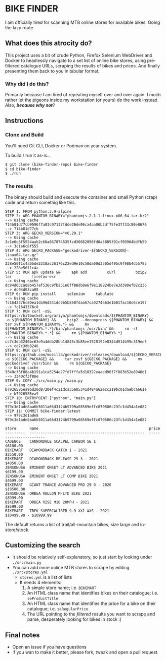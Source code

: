 # BIKE FINDER

I am officially tired for scanning MTB online stores for available bikes. Going the lazy route.

## What does this atrocity do?

This project uses a bit of crude Python, Firefox Selenium WebDriver and Docker to headlessly navigate to a set list of online bike stores, using pre-filtered catalogue URLs, scraping the results of bikes and prices. And finally presenting them back to you in tabular format.

### Why did I do this?

Primarily because I am tired of repeating myself over and over again. I much rather let the pigeons inside my workstation (or yours) do the work instead. Also, ***because why not***?

## Instructions

### Clone and Build

You'll need Git CLI, Docker or Podman on your system.

To build / run it as-is...

```bash
$ git clone {bike-finder-repo} bike-finder
$ cd bike-finder
$ ./run

```

### The results

The binary should build and execute the container and small Python (crap) code and return somethig like this.

```
STEP 1: FROM python:3.9-alpine
STEP 2: ARG PHANTOM_BINARY="phantomjs-2.1.1-linux-x86_64.tar.bz2"
--> Using cache 714b81d77cb9596f7a03c97137fdde26de06ca4aa06b2df75fe37f33c80e8676
--> 714b81d77cb
STEP 3: ARG GECKO_VERSION="v0.29.1"
--> Using cache 3c1e6c8f5554aab2c66a867074535fcd30082056fd8a5809391cf89964bdfb59
--> 3c1e6c8f555
STEP 4: ARG GECKO_PACKAGE="geckodriver-${GECKO_VERSION}-linux64.tar.gz"
--> Using cache 228e50f1c4a55de2318ac26176c22ed9e10c50da00d3505d495c9f98b4d55785
--> 228e50f1c4a
STEP 5: RUN apk update &&     apk add         curl         bzip2         tar         firefox-esr
--> Using cache dc94d03ca08b457af536c9fb231e6ff88db8e6f9e118824be7e3d390ef02c236
--> dc94d03ca08
STEP 6: RUN pip install     selenium     tabulate
--> Using cache fc1643376c80ea1da96d331dc9b5b858fdaa67ca9274a63e1601fac10c6ce197
--> fc1643376c8
STEP 7: RUN curl -sSL         https://bitbucket.org/ariya/phantomjs/downloads/${PHANTOM_BINARY}         -o ${PHANTOM_BINARY} &&     bzip2 --decompress ${PHANTOM_BINARY} &&     tar xvf ${PHANTOM_BINARY%.*} &&     mv ${PHANTOM_BINARY%.*.*}/bin/phantomjs /usr/bin/ &&     rm -rf ${PHANTOM_BINARY%.*.*} &&     rm ${PHANTOM_BINARY%.*}
--> Using cache cc7c3db3246bc63e9a4ddb28bb14845c3b85ee1528192e8344d914b95c319ee3
--> cc7c3db3246
STEP 8: RUN curl -sSL         https://github.com/mozilla/geckodriver/releases/download/${GECKO_VERSION}/${GECKO_PACKAGE}         -o ${GECKO_PACKAGE} &&     tar zxvf ${GECKO_PACKAGE} &&     mv geckodriver /usr/bin/ &&     rm ${GECKO_PACKAGE}
--> Using cache 3340cf3f88e4b191a1ca5254e27fd7fffa5d18322eaaed96f7f883b52e8946d1
--> 3340cf3f88e
STEP 9: COPY ./src/main.py /main.py
--> Using cache b7926585ea9bd20d8720ef4c21dca35605341d484a62ecc219bc01daebca661e
--> b7926585ea9
STEP 10: ENTRYPOINT ["python", "main.py"]
--> Using cache 979c3d1ade8aa6b5011a66d3124b9799a08569effc070506c23fc1d454a1e082
STEP 11: COMMIT bike-finder:latest
--> 979c3d1ade8
979c3d1ade8aa6b5011a66d3124b9799a08569effc070506c23fc1d454a1e082

store      name                                                  price
---------  ----------------------------------------------------  -----------------------
CADENCE    CANNONDALE SCALPEL CARBON SE 1                        $6100.00
BIKEMART   DIAMONDBACK CATCH 1 - 2021                            $2550.00
BIKEMART   DIAMONDBACK RELEASE 29 3 - 2021                       $4050.00
JENSONUSA  EMINENT ONSET LT ADVANCED BIKE 2021                   $6199.00
JENSONUSA  EMINENT ONSET LT COMP BIKE 2021                       $4699.00
BIKEMART   GIANT TRANCE ADVANCED PRO 29 0 - 2020                 $10500.00
JENSONUSA  ORBEA RALLON M-LTD BIKE 2021                          $8999.00
BIKEMART   ORBEA RISE M10 20MPH - 2021                           $8599.00
BIKEMART   TREK SUPERCALIBER 9.9 XX1 AXS - 2021                  $10499.99 - $10999.99
```

The default returns a list of trail/all-mountain bikes, size large and in-store/stock.

## Customizing the search

- It should be relatively self-explanatory, so just start by looking under `./src/main.py`
- You can add more online MTB stores to scrape by editing `./src/stores.yml`
  - `stores.yml` is a list of lists
  - It needs 4 elements:
    1. A simple store name; i.e. `BIKEMART`
    2. An HTML class name that identifies bikes on their catalogue; i.e. `seProductTitle`
    3. An HTML class name that identifies the price for a bike on their catalogue; i.e. `seRegularPrice`
    4. The URL pointing to the _filtered_ results you want to scrape and parse, desperately looking for bikes in stock :)

## Final notes

- Open an issue if you have questions
- If you wan to make it better, please fork, tweak and open a pull request.